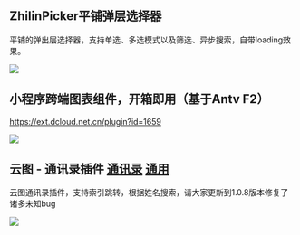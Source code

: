 ## ZhilinPicker平铺弹层选择器

平铺的弹出层选择器，支持单选、多选模式以及筛选、异步搜索，自带loading效果。

![](https://img.cdn.aliyun.dcloud.net.cn/stream/plugin_screens/642152c0-69c3-11ea-ac3a-a395693bcc81_0.png?v=1587185188)



## 小程序跨端图表组件，开箱即用（基于Antv F2）

https://ext.dcloud.net.cn/plugin?id=1659

![](https://antv.alipay.com/assets/image/home/f2/usecase-alipay.png)



## 云图 - 通讯录插件 [通讯录](https://ext.dcloud.net.cn/search?q=通讯录) [通用](https://ext.dcloud.net.cn/search?q=通用)

云图通讯录插件，支持索引跳转，根据姓名搜索，请大家更新到1.0.8版本修复了诸多未知bug

![](https://img.cdn.aliyun.dcloud.net.cn/stream/plugin_screens/13954dc0-7945-11ea-b10d-fb0c660fa907_1.png?v=1586489262)